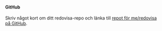 #### GitHub

Skriv något kort om ditt redovisa-repo och länka till [repot för me/redovisa på GitHub](XXX).
